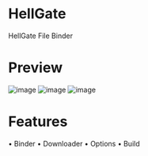 # HellGate
HellGate File Binder
 
# Preview
![image](https://user-images.githubusercontent.com/98554260/151432709-63415547-88c4-47d5-9267-1a2bc7cafb9d.png)
![image](https://user-images.githubusercontent.com/98554260/151433001-6e4822f9-4043-4763-b59f-596492a0d6c1.png)
![image](https://user-images.githubusercontent.com/98554260/151433101-394dafc6-72c6-4cf3-8593-b204b73e5889.png)

# Features
• Binder 
• Downloader
• Options
• Build 

